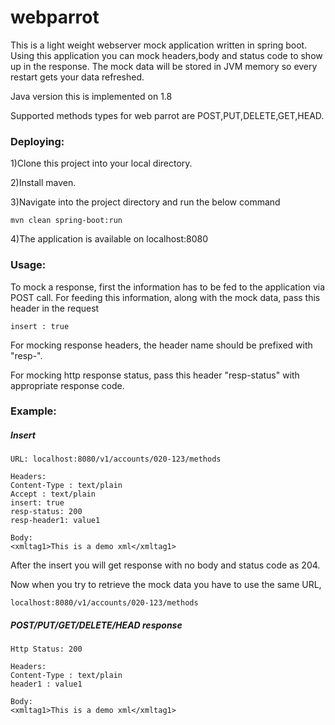 # webparrot
This is a light weight webserver mock application written in spring boot. Using this application you can mock headers,body and status code to show up in the response. The mock data will be stored in JVM memory so every restart gets your data refreshed.

Java version this is implemented on 1.8

Supported methods types for web parrot are POST,PUT,DELETE,GET,HEAD.

<h3>Deploying:</h3>

1)Clone this project into your local directory.

2)Install maven.

3)Navigate into the project directory and run the below command
```
mvn clean spring-boot:run
```
4)The application is available on localhost:8080


<h3>Usage:</h3>

To mock a response, first the information has to be fed to the application via POST call. For feeding this information, along with the mock data, pass this header in the request 

```
insert : true
```

For mocking response headers, the header name should be prefixed with "resp-".

For mocking http response status, pass this header "resp-status" with appropriate response code.


<h3>Example:</h3>

<h5>Insert</h5>

```
URL: localhost:8080/v1/accounts/020-123/methods

Headers:
Content-Type : text/plain
Accept : text/plain
insert: true
resp-status: 200
resp-header1: value1

Body:
<xmltag1>This is a demo xml</xmltag1>
```

After the insert you will get response with no body and status code as 204.

Now when you try to retrieve the mock data you have to use the same URL, 
```
localhost:8080/v1/accounts/020-123/methods
```
<h5>POST/PUT/GET/DELETE/HEAD response</h5>

```
Http Status: 200

Headers:
Content-Type : text/plain
header1 : value1

Body:
<xmltag1>This is a demo xml</xmltag1>
